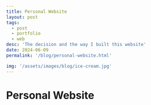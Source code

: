 ```yaml
---
title: Personal Website
layout: post
tags: 
  - post
  - portfolio
  - web
desc: 'The decision and the way I built this website'
date: 2024-06-09
permalink: '/blog/personal-website.html'

img: '/assets/images/blog/ice-cream.jpg'
---
```


# Personal Website
